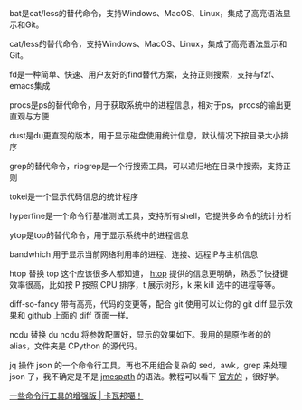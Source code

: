 bat是cat/less的替代命令，支持Windows、MacOS、Linux，集成了高亮语法显示和Git。

cat/less的替代命令，支持Windows、MacOS、Linux，集成了高亮语法显示和Git。

fd是一种简单、快速、用户友好的find替代方案，支持正则搜索，支持与fzf、emacs集成

procs是ps的替代命令，用于获取系统中的进程信息，相对于ps，procs的输出更直观与方便

dust是du更直观的版本，用于显示磁盘使用统计信息，默认情况下按目录大小排序

grep的替代命令，ripgrep是一个行搜索工具，可以递归地在目录中搜索，支持正则

tokei是一个显示代码信息的统计程序

hyperfine是一个命令行基准测试工具，支持所有shell，它提供多命令的统计分析

ytop是top的替代命令，用于显示系统中的进程信息

bandwhich 用于显示当前网络利用率的进程、连接、远程IP与主机信息

htop 替换 top
这个应该很多人都知道， [htop](https://github.com/hishamhm/htop)  提供的信息更明确，熟悉了快捷键效率很高，比如按 P 按照 CPU 排序，t 展示树形，k 来 kill 选中的进程等等。

diff-so-fancy 带有高亮，代码的变更等，配合 git 使用可以让你的 git diff 显示效果和 github 上面的 diff 页面一样。

ncdu 替换 du
ncdu 将参数配置好，显示的效果如下。我用的是原作者的的 alias，文件夹是 CPython 的源代码。


jq 操作 json 的一个命令行工具。再也不用组合复杂的 sed，awk，grep 来处理 json 了，我不确定是不是  [jmespath](http://jmespath.org/)  的语法。教程可以看下 [官方的](https://stedolan.github.io/jq/tutorial/) ，很好学。

[一些命令行工具的增强版 | 卡瓦邦噶！](https://www.kawabangga.com/posts/3084)
